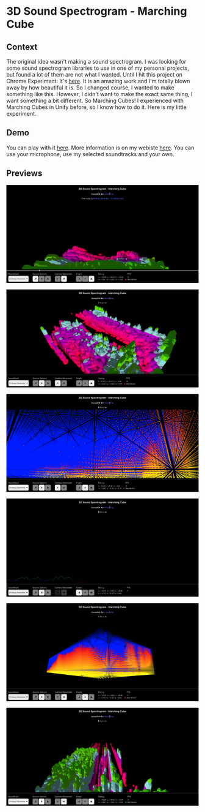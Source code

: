 # 3D Sound Spectrogram - Marching Cube
## Context
The original idea wasn't making a sound spectrogram. I was looking for some sound spectrogram libraries to use in one of my personal projects, but found a lot of them are not what I wanted. Until I hit this project on Chrome Experiment: It's [here](https://musiclab.chromeexperiments.com/spectrogram/). It is an amazing work and I'm totally blown away by how beautiful it is. So I changed course, I wanted to make something like this. However, I didn't want to make the exact same thing, I want something a bit different. So Marching Cubes! I experienced with Marching Cubes in Unity before, so I know how to do it. Here is my little experiment.

## Demo
You can play with it [here](https://qdinh.me/project/8b403c6e-ac30-4dfb-839c-37e1bd0edc11/). More information is on my webiste [here](https://qdinh.me/jupiter/8b403c6e-ac30-4dfb-839c-37e1bd0edc11). You can use your microphone, use my selected soundtracks and your own.

## Previews
![Project Preview Image](src/assets/previews/3d-spectrogram-preview1.png)

![Project Preview Image](src/assets/previews/3d-spectrogram-preview2.png)

![Project Preview Image](src/assets/previews/3d-spectrogram-preview3.png)

![Project Preview Image](src/assets/previews/3d-spectrogram-preview4.png)

![Project Preview Image](src/assets/previews/3d-spectrogram-preview5.png)

![Project Preview Image](src/assets/previews/3d-spectrogram-preview6.png)